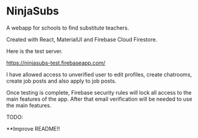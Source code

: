 # NinjaSubs
A webapp for schools to find substitute teachers.

Created with React, MaterialUI and Firebase Cloud Firestore. 

Here is  the test server.

https://ninjasubs-test.firebaseapp.com/


I have allowed access to unverified user to edit profiles, create chatrooms, create job posts and also apply to job posts.

Once testing is complete, Firebase security rules will lock all access to the main features of the app. After that email verification will be needed to use the main features.


TODO:

**Improve README!!
